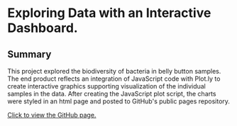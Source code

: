 # Exploring Data with an Interactive Dashboard. 

## Summary
This project explored the biodiversity of bacteria in belly button samples.  The end product reflects an integration of JavaScript code with Plot.ly to create interactive graphics supporting visualization of the individual samples in the data.  After creating the JavaScript plot script, the charts were styled in an html page and posted to GitHub's public pages repository.

[Click to view the GitHub page.](https://sherikarasick.github.io/Belly_Button_Biodiversity/)
